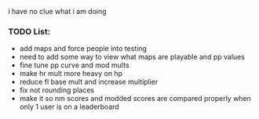 i have no clue what i am doing
### TODO List:
- add maps and force people into testing
- need to add some way to view what maps are playable and pp values
- fine tune pp curve and mod mults
- make hr mult more heavy on hp
- reduce fl base mult and increase multiplier
- fix not rounding places
- make it so nm scores and modded scores are compared properly when only 1 user is on a leaderboard